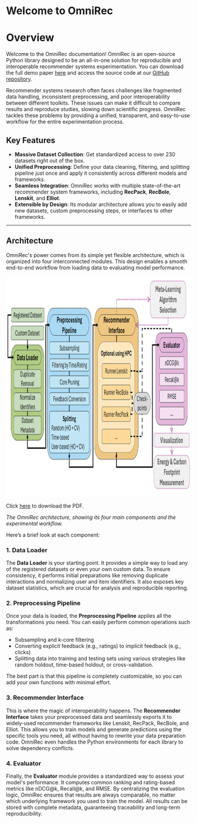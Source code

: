 # Welcome to OmniRec

# Overview

Welcome to the OmniRec documentation! OmniRec is an open-source Python library designed to be an all-in-one solution for reproducible and interoperable recommender systems experimentation. You can download the full demo paper <a href="assets/OmniRec_Demo_.pdf">here</a> and access the source code at our <a href="https://github.com/ISG-Siegen/OmniRec">GitHub repository</a>.

Recommender systems research often faces challenges like fragmented data handling, inconsistent preprocessing, and poor interoperability between different toolkits. These issues can make it difficult to compare results and reproduce studies, slowing down scientific progress. OmniRec tackles these problems by providing a unified, transparent, and easy-to-use workflow for the entire experimentation process.

## Key Features

* **Massive Dataset Collection**: Get standardized access to over 230 datasets right out of the box.
* **Unified Preprocessing**: Define your data cleaning, filtering, and splitting pipeline just once and apply it consistently across different models and frameworks.
* **Seamless Integration**: OmniRec works with multiple state-of-the-art recommender system frameworks, including **RecPack**, **RecBole**, **Lenskit**, and **Elliot**.
* **Extensible by Design**: Its modular architecture allows you to easily add new datasets, custom preprocessing steps, or interfaces to other frameworks.

---

## Architecture

OmniRec's power comes from its simple yet flexible architecture, which is organized into four interconnected modules. This design enables a smooth end-to-end workflow from loading data to evaluating model performance.

<img src="assets/Flowchart_OmniRec.png" width="100%" height="600px" title="Diagram showing the OmniRec architecture" alt="Diagram showing the OmniRec architecture" />

<p>Click <a href="assets/Flowchart_OmniRec.pdf">here</a> to download the PDF.</p>

*The OmniRec architecture, showing its four main components and the experimental workflow.*

Here’s a brief look at each component:

### 1. Data Loader

The **Data Loader** is your starting point. It provides a simple way to load any of the registered datasets or even your own custom data. To ensure consistency, it performs initial preparations like removing duplicate interactions and normalizing user and item identifiers. It also exposes key dataset statistics, which are crucial for analysis and reproducible reporting.

### 2. Preprocessing Pipeline

Once your data is loaded, the **Preprocessing Pipeline** applies all the transformations you need. You can easily perform common operations such as:
* Subsampling and k-core filtering
* Converting explicit feedback (e.g., ratings) to implicit feedback (e.g., clicks)
* Splitting data into training and testing sets using various strategies like random holdout, time-based holdout, or cross-validation.

The best part is that this pipeline is completely customizable, so you can add your own functions with minimal effort.

### 3. Recommender Interface

This is where the magic of interoperability happens. The **Recommender Interface** takes your preprocessed data and seamlessly exports it to widely-used recommender frameworks like Lenskit, RecPack, RecBole, and Elliot. This allows you to train models and generate predictions using the specific tools you need, all without having to rewrite your data preparation code. OmniRec even handles the Python environments for each library to solve dependency conflicts.

### 4. Evaluator

Finally, the **Evaluator** module provides a standardized way to assess your model's performance. It computes common ranking and rating-based metrics like nDCG@k, Recall@k, and RMSE. By centralizing the evaluation logic, OmniRec ensures that results are always comparable, no matter which underlying framework you used to train the model. All results can be stored with complete metadata, guaranteeing traceability and long-term reproducibility.